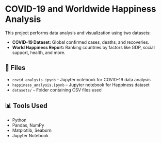 # COVID-19 and Worldwide Happiness Analysis

This project performs data analysis and visualization using two datasets:
- **COVID-19 Dataset:** Global confirmed cases, deaths, and recoveries.
- **World Happiness Report:** Ranking countries by factors like GDP, social support, health, and more.

## 📁 Files
- `covid_analysis.ipynb` – Jupyter notebook for COVID-19 data analysis
- `happiness_analysis.ipynb` – Jupyter notebook for Happiness dataset
- `datasets/` – Folder containing CSV files used

## 📊 Tools Used
- Python
- Pandas, NumPy
- Matplotlib, Seaborn
- Jupyter Notebook

